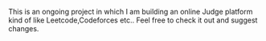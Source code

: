 This is an ongoing project in which I am building an online Judge platform kind of like Leetcode,Codeforces etc.. Feel free to check it out and suggest changes.

